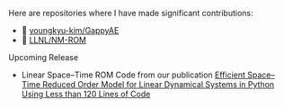 Here are repositories where I have made significant contributions:

- 🔗 [youngkyu-kim/GappyAE](https://github.com/youngkyu-kim/GappyAE)
- 🔗 [LLNL/NM-ROM](https://github.com/LLNL/NM-ROM)

Upcoming Release
- Linear Space–Time ROM Code from our publication [Efficient Space–Time Reduced Order Model for Linear Dynamical Systems in Python Using Less than 120 Lines of Code](https://doi.org/10.3390/math9141690)
